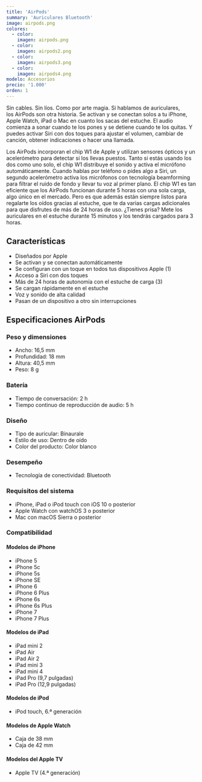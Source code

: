 ```yaml
---
title: 'AirPods'
summary: 'Auriculares Bluetooth'
image: airpods.png
colores:
  - color:
    imagen: airpods.png
  - color:
    imagen: airpods2.png
  - color:
    imagen: airpods3.png
  - color:
    imagen: airpods4.png
modelo: Accesorios
precio: '1.000'
orden: 1
---
```


Sin cables. Sin líos. Como por arte magia. Si hablamos de auriculares, los AirPods son otra historia. Se activan y se conectan solos a tu iPhone, Apple Watch, iPad o Mac en cuanto los sacas del estuche. El audio comienza a sonar cuando te los pones y se detiene cuando te los quitas. Y puedes activar Siri con dos toques para ajustar el volumen, cambiar de canción, obtener indicaciones o hacer una llamada.

Los AirPods incorporan el chip W1 de Apple y utilizan sensores ópticos y un acelerómetro para detectar si los llevas puestos. Tanto si estás usando los dos como uno solo, el chip W1 distribuye el sonido y activa el micrófono automáticamente. Cuando hablas por teléfono o pides algo a Siri, un segundo acelerómetro activa los micrófonos con tecnología beamforming para filtrar el ruido de fondo y llevar tu voz al primer plano. El chip W1 es tan eficiente que los AirPods funcionan durante 5 horas con una sola carga, algo único en el mercado. Pero es que además están siempre listos para regalarte los oídos gracias al estuche, que te da varias cargas adicionales para que disfrutes de más de 24 horas de uso. ¿Tienes prisa? Mete los auriculares en el estuche durante 15 minutos y los tendrás cargados para 3 horas.

## Características

  - Diseñados por Apple
  - Se activan y se conectan automáticamente
  - Se configuran con un toque en todos tus dispositivos Apple (1)
  - Acceso a Siri con dos toques
  - Más de 24 horas de autonomía con el estuche de carga (3)
  - Se cargan rápidamente en el estuche
  - Voz y sonido de alta calidad
  - Pasan de un dispositivo a otro sin interrupciones

## Especificaciones AirPods

### Peso y dimensiones

  - Ancho: 16,5 mm
  - Profundidad: 18 mm
  - Altura: 40,5 mm
  - Peso: 8 g

### Batería

  - Tiempo de conversación: 2 h
  - Tiempo continuo de reproducción de audio: 5 h

### Diseño

  - Tipo de auricular: Binaurale
  - Estilo de uso: Dentro de oído
  - Color del producto: Color blanco

### Desempeño

  - Tecnología de conectividad: Bluetooth

### Requisitos del sistema

  - iPhone, iPad o iPod touch con iOS 10 o posterior
  - Apple Watch con watchOS 3 o posterior
  - Mac con macOS Sierra o posterior

### Compatibilidad

#### Modelos de iPhone

  - iPhone 5
  - iPhone 5c
  - iPhone 5s
  - iPhone SE
  - iPhone 6
  - iPhone 6 Plus
  - iPhone 6s
  - iPhone 6s Plus
  - iPhone 7
  - iPhone 7 Plus

#### Modelos de iPad

  - iPad mini 2
  - iPad Air
  - iPad Air 2
  - iPad mini 3
  - iPad mini 4
  - iPad Pro (9,7 pulgadas)
  - iPad Pro (12,9 pulgadas)

#### Modelos de iPod

  - iPod touch, 6.ª generación

#### Modelos de Apple Watch
  - Caja de 38 mm
  - Caja de 42 mm

#### Modelos del Apple TV

  - Apple TV (4.ª generación)
